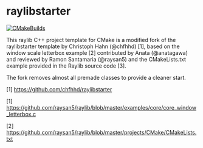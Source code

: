 # raylibstarter

[![CMakeBuilds](https://github.com/chfhhd/raylibstarter/actions/workflows/cmake.yml/badge.svg)](https://github.com/chfhhd/raylibstarter/actions/workflows/cmake.yml)

This raylib C++ project template for CMake is a modified fork of the raylibstarter template by Christoph Hahn (@chfhhd) [1], based on the window scale letterbox example [2] contributed by Anata (@anatagawa) and reviewed by Ramon Santamaria (@raysan5) and the CMakeLists.txt 
example provided in the Raylib source code [3].

The fork removes almost all premade classes to provide a cleaner start.

[1] https://github.com/chfhhd/raylibstarter

[1] https://github.com/raysan5/raylib/blob/master/examples/core/core_window_letterbox.c

[2] https://github.com/raysan5/raylib/blob/master/projects/CMake/CMakeLists.txt
